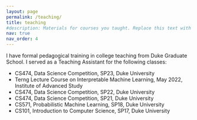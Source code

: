 ```yaml
---
layout: page
permalink: /teaching/
title: teaching
#description: Materials for courses you taught. Replace this text with your description.
nav: true
nav_order: 4
---
```


I have formal pedagogical training in college teaching from Duke Graduate School.
I served as a Teaching Assistant for the following classes:


<ul>
  <li>CS474, Data Science Competition, SP23, Duke University</li>
  <li>Terng Lecture Course on Interpretable Machine Learning, May 2022, Institute of Advanced Study</li>
  <li>CS474, Data Science Competition, SP22, Duke University</li>
  <li>CS474, Data Science Competition, SP21, Duke University</li>
  <li>CS571, Probabilistic Machine Learning, SP18, Duke University</li>
  <li>CS101, Introduction to Computer Science, SP17, Duke University</li>
</ul>

